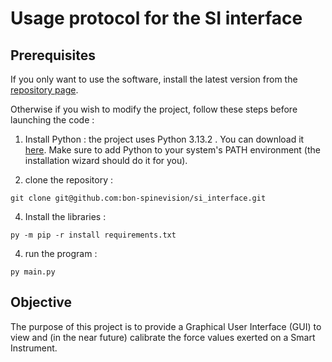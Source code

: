 # Usage protocol for the SI interface
## Prerequisites
If you only want to use the software, install the latest version from the [repository page](https://github.com/bon-spinevision/si_interface).

Otherwise if you wish to modify the project, follow these steps before launching the code :

1) Install Python : the project uses Python 3.13.2 . You can download it [here](https://www.python.org/downloads/release/python-3132/). Make sure to add Python to your system's PATH environment (the installation wizard should do it for you).

2) clone the repository :
```
git clone git@github.com:bon-spinevision/si_interface.git
```

4) Install the libraries :
```
py -m pip -r install requirements.txt
```

4) run the program :
```
py main.py
```

## Objective
The purpose of this project is to provide a Graphical User Interface (GUI) to view and (in the near future) calibrate the force values exerted on a Smart Instrument.